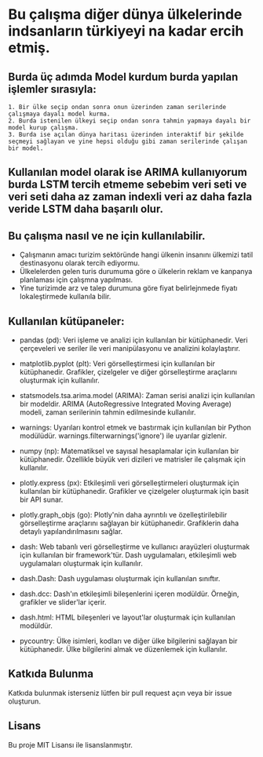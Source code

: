 # Bu çalışma diğer dünya ülkelerinde indsanların türkiyeyi na kadar ercih etmiş.

## Burda üç adımda Model kurdum burda yapılan işlemler sırasıyla:
    1. Bir ülke seçip ondan sonra onun üzerinden zaman serilerinde çalışmaya dayalı model kurma.
    2. Burda istenilen ülkeyi seçip ondan sonra tahmin yapmaya dayalı bir model kurup çalışma.
    3. Burda ise açılan dünya haritası üzerinden interaktif bir şekilde seçmeyi sağlayan ve yine hepsi olduğu gibi zaman serilerinde çalışan bir model.

## Kullanılan model olarak ise ARIMA kullanıyorum burda LSTM tercih etmeme sebebim veri seti ve veri seti daha az zaman indexli veri az daha fazla veride LSTM daha başarılı olur.

## Bu çalışma nasıl ve ne için kullanılabilir.
- Çalışmanın amacı turizim sektöründe hangi ülkenin insanını ülkemizi tatil destinasyonu olarak tercih ediyormu.
- Ülkelelerden gelen turis durumuma göre o ülkelerin reklam ve kanpanya planlaması için çalışmna yapılması.
- Yine turizimde arz ve talep durumuna göre fiyat belirlejnmede fiyatı lokaleştirmede kullanıla bilir.

## Kullanılan kütüpaneler:

- pandas (pd): Veri işleme ve analizi için kullanılan bir kütüphanedir. Veri çerçeveleri ve seriler ile veri manipülasyonu ve analizini kolaylaştırır.

- matplotlib.pyplot (plt): Veri görselleştirmesi için kullanılan bir kütüphanedir. Grafikler, çizelgeler ve diğer görselleştirme araçlarını oluşturmak için kullanılır.

- statsmodels.tsa.arima.model (ARIMA): Zaman serisi analizi için kullanılan bir modeldir. ARIMA (AutoRegressive Integrated Moving Average) modeli, zaman serilerinin tahmin edilmesinde kullanılır.

- warnings: Uyarıları kontrol etmek ve bastırmak için kullanılan bir Python modülüdür. warnings.filterwarnings('ignore') ile uyarılar gizlenir.

- numpy (np): Matematiksel ve sayısal hesaplamalar için kullanılan bir kütüphanedir. Özellikle büyük veri dizileri ve matrisler ile çalışmak için kullanılır.

- plotly.express (px): Etkileşimli veri görselleştirmeleri oluşturmak için kullanılan bir kütüphanedir. Grafikler ve çizelgeler oluşturmak için basit bir API sunar.

- plotly.graph_objs (go): Plotly'nin daha ayrıntılı ve özelleştirilebilir görselleştirme araçlarını sağlayan bir kütüphanedir. Grafiklerin daha detaylı yapılandırılmasını sağlar.

- dash: Web tabanlı veri görselleştirme ve kullanıcı arayüzleri oluşturmak için kullanılan bir framework'tür. Dash uygulamaları, etkileşimli web uygulamaları oluşturmak için kullanılır.

- dash.Dash: Dash uygulaması oluşturmak için kullanılan sınıftır.
  
- dash.dcc: Dash'ın etkileşimli bileşenlerini içeren modüldür. Örneğin, grafikler ve slider'lar içerir.
  
- dash.html: HTML bileşenleri ve layout'lar oluşturmak için kullanılan modüldür.
  
- pycountry: Ülke isimleri, kodları ve diğer ülke bilgilerini sağlayan bir kütüphanedir. Ülke bilgilerini almak ve düzenlemek için kullanılır.

  
## Katkıda Bulunma
Katkıda bulunmak isterseniz lütfen bir pull request açın veya bir issue oluşturun.

## Lisans
Bu proje MIT Lisansı ile lisanslanmıştır.
